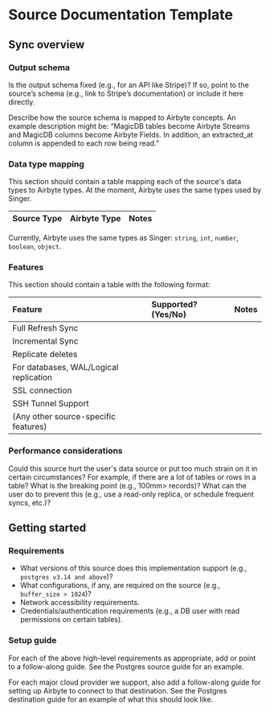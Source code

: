 # Source Documentation Template

## Sync overview

### Output schema

Is the output schema fixed \(e.g., for an API like Stripe\)? If so, point to the source’s schema \(e.g., link to Stripe’s documentation\) or include it here directly.

Describe how the source schema is mapped to Airbyte concepts. An example description might be: “MagicDB tables become Airbyte Streams and MagicDB columns become Airbyte Fields. In addition, an extracted\_at column is appended to each row being read.”

### Data type mapping

This section should contain a table mapping each of the source's data types to Airbyte types. At the moment, Airbyte uses the same types used by Singer.

| Source Type | Airbyte Type | Notes |
| :--- | :--- | :--- |


Currently, Airbyte uses the same types as Singer: `string`, `int`, `number`, `boolean`, `object`.

### Features

This section should contain a table with the following format:

| Feature | Supported?\(Yes/No\) | Notes |
| :--- | :--- | :--- |
| Full Refresh Sync |  |  |
| Incremental Sync |  |  |
| Replicate deletes |  |  |
| For databases, WAL/Logical replication |  |  |
| SSL connection |  |  |
| SSH Tunnel Support |  |  |
| \(Any other source-specific features\) |  |  |

### Performance considerations

Could this source hurt the user's data source or put too much strain on it in certain circumstances? For example, if there are a lot of tables or rows in a table? What is the breaking point \(e.g., 100mm&gt; records\)? What can the user do to prevent this \(e.g., use a read-only replica, or schedule frequent syncs, etc.\)?

## Getting started

### Requirements

* What versions of this source does this implementation support \(e.g., `postgres v3.14 and above`\)? 
* What configurations, if any, are required on the source \(e.g., `buffer_size > 1024`\)?
* Network accessibility requirements.
* Credentials/authentication requirements \(e.g., a DB user with read permissions on certain tables\). 

### Setup guide

For each of the above high-level requirements as appropriate, add or point to a follow-along guide. See the Postgres source guide for an example.

For each major cloud provider we support, also add a follow-along guide for setting up Airbyte to connect to that destination. See the Postgres destination guide for an example of what this should look like.

